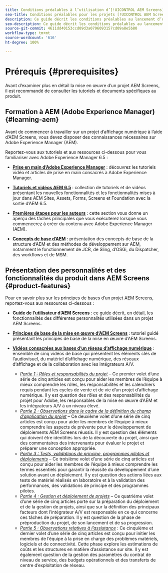```yaml
---
title: Conditions préalables à l’utilisation d’[!UICONTROL AEM Screens]
seo-title: Conditions préalables pour les projets [!UICONTROL AEM Screens]
description: Ce guide décrit les conditions préalables au lancement d’un projet AEM Screens.
seo-description: Ce guide décrit les conditions préalables au lancement d’un projet AEM Screens.
source-git-commit: 4611dd40153ccd09d3a0796093157cd09a8e5b80
workflow-type: tm+mt
source-wordcount: '616'
ht-degree: 100%

---
```



# Prérequis {#prerequisites}

Avant d’examiner plus en détail la mise en œuvre d’un projet AEM Screens, il est recommandé de consulter les tutoriels et documents spécifiques au produit.

## Formation à AEM (Adobe Experience Manager) {#learning-aem}

Avant de commencer à travailler sur un projet d’affichage numérique à l’aide d’AEM Screens, vous devez disposer des connaissances nécessaires sur Adobe Experience Manager (AEM).

Reportez-vous aux tutoriels et aux ressources ci-dessous pour vous familiariser avec Adobe Experience Manager 6.5 :

* **[Prise en main d’Adobe Experience Manager](https://helpx.adobe.com/fr/experience-manager/get-started.html)** : découvrez les tutoriels vidéo et articles de prise en main consacrés à Adobe Experience Manager.

* **[Tutoriels et vidéos AEM 6.5](https://helpx.adobe.com/fr/experience-manager/kt/index/aem-6-5-videos.html)** : collection de tutoriels et de vidéos présentant les nouvelles fonctionnalités et les fonctionnalités mises à jour dans AEM Sites, Assets, Forms, Screens et Foundation avec la sortie d’AEM 6.5.

* **[Premières étapes pour les auteurs](https://helpx.adobe.com/fr/experience-manager/6-5/sites/authoring/using/first-steps.html)** : cette section vous donne un aperçu des tâches principales que vous exécuterez lorsque vous commencerez à créer du contenu avec Adobe Experience Manager (AEM).

* **[Concepts de base d’AEM](https://helpx.adobe.com/fr/experience-manager/6-5/sites/developing/using/the-basics.html)** : présentation des concepts de base de la structure d’AEM et des méthodes de développement sur AEM, notamment le fonctionnement de JCR, de Sling, d’OSGi, du Dispatcher, des workflows et de MSM.

## Présentation des personnalités et des fonctionnalités du produit dans AEM Screens {#product-features}

Pour en savoir plus sur les principes de bases d’un projet AEM Screens, reportez-vous aux ressources ci-dessous :

* **[Guide de l’utilisateur d’AEM Screens](https://helpx.adobe.com/fr/experience-manager/6-5/screens/user-guide.html)** : ce guide décrit, en détail, les fonctionnalités des différentes personnalités utilisées dans un projet AEM Screens.

* **[Principes de base de la mise en œuvre d’AEM Screens](https://experienceleague.adobe.com/?launch=AEM-7a#recommended/solutions/experience-manager)** : tutoriel guidé présentant les principes de base de la mise en œuvre d’AEM Screens.

* **[Vidéos consacrées aux bases d’un réseau d’affichage numérique](https://helpx.adobe.com/fr/experience-manager/6-5/screens/user-guide.html?topic=/experience-manager/6-5/screens/morehelp/digital-signage-networks-basics.ug.js)** : ensemble de cinq vidéos de base qui présentent les éléments clés de l’audiovisuel, du matériel d’affichage numérique, des réseaux d’affichage et de la collaboration avec les intégrateurs A/V.
   * *[Partie 1 : Rôles et responsabilités du projet](https://helpx.adobe.com/fr/experience-manager/6-5/screens/using/project-roles-responsibilities.html)* – Ce premier volet d’une série de cinq articles est conçu pour aider les membres de l’équipe à mieux comprendre les rôles, les responsabilités et les calendriers requis pendant les cycles de vente et de vie d’un projet d’affichage numérique. Il y est question des rôles et des responsabilités du projet pour Adobe, les responsables de la mise en œuvre d’AEM et les intégrateurs A/V à un niveau élevé.
   * *[Partie 2 : Observations dans le cadre de la définition du champ d’application du projet](https://helpx.adobe.com/fr/experience-manager/6-5/screens/using/project-considerations.html)* – Ce deuxième volet d’une série de cinq articles est conçu pour aider les membres de l’équipe à mieux comprendre les aspects de prévente pour le développement de déploiements AEM Screens réussis. Il y est question des éléments qui doivent être identifiés lors de la découverte du projet, ainsi que des commentaires des intervenants pour évaluer le projet et préparer une conception appropriée.
   * *[Partie 3 : Tests, validations de principe, programmes pilotes et déploiements](https://helpx.adobe.com/fr/experience-manager/6-5/screens/using/testing-pocs-pilots-rollouts.html)* – Ce troisième volet d’une série de cinq articles est conçu pour aider les membres de l’équipe à mieux comprendre les termes essentiels pour garantir la réussite du développement d’une solution avant un déploiement. Il y est question des actions liées aux tests de matériel réalisés en laboratoire et à la validation des performances, des validations de principe et des programmes pilotes.
   * *[Partie 4 : Gestion et déploiement de projets](https://helpx.adobe.com/fr/experience-manager/6-5/screens/using/project-management-and-deployment.html)* – Ce quatrième volet d’une série de cinq articles porte sur la préparation du déploiement et de la gestion de projets, ainsi que sur la définition des principaux facteurs dont l’intégrateur A/V est responsable en ce qui concerne ces tâches de préparation. Il y est question de la phase de préproduction du projet, de son lancement et de sa progression.
   * *[Partie 5 : Observations relatives à l’assistance](https://helpx.adobe.com/fr/experience-manager/6-5/screens/using/support-considerations.html)* : Ce cinquième et dernier volet d’une série de cinq articles est conçu pour initier les membres de l’équipe à la prise en charge des problèmes matériels, logiciels et de connectivité. Cette phase explore les estimations de coûts et les structures en matière d’assistance sur site. Il y est également question de la gestion des paramètres du contrat de niveau de service, des budgets opérationnels et des transferts de centre d’exploitation de réseau.
